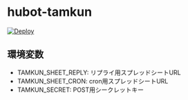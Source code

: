 # hubot-tamkun

[![Deploy](https://www.herokucdn.com/deploy/button.png)](https://heroku.com/deploy)

## 環境変数

- TAMKUN_SHEET_REPLY: リプライ用スプレッドシートURL
- TAMKUN_SHEET_CRON: cron用スプレッドシートURL
- TAMKUN_SECRET: POST用シークレットキー
